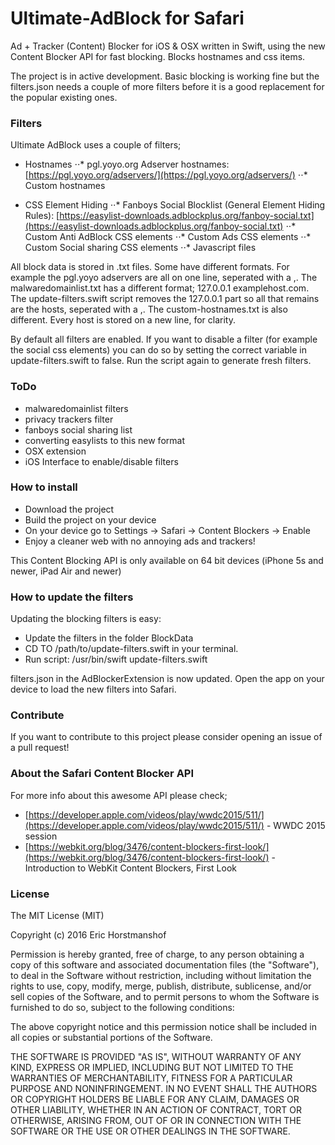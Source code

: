# Ultimate-AdBlock for Safari
Ad + Tracker (Content) Blocker for iOS & OSX written in Swift, using the new Content Blocker API for fast blocking.
Blocks hostnames and css items.

The project is in active development. Basic blocking is working fine but the filters.json needs a couple of more filters before it is a good replacement for the popular existing ones.

### Filters
Ultimate AdBlock uses a couple of filters;

- Hostnames
⋅⋅* pgl.yoyo.org Adserver hostnames: [https://pgl.yoyo.org/adservers/](https://pgl.yoyo.org/adservers/)
⋅⋅* Custom hostnames

- CSS Element Hiding
⋅⋅* Fanboys Social Blocklist (General Element Hiding Rules): [https://easylist-downloads.adblockplus.org/fanboy-social.txt](https://easylist-downloads.adblockplus.org/fanboy-social.txt)
⋅⋅* Custom Anti AdBlock CSS elements
⋅⋅* Custom Ads CSS elements
⋅⋅* Custom Social sharing CSS elements
⋅⋅* Javascript files

All block data is stored in .txt files. Some have different formats. For example the pgl.yoyo adservers are all on one line, seperated with a ,.
The malwaredomainlist.txt has a different format; 127.0.0.1 examplehost.com. The update-filters.swift script removes the 127.0.0.1 part so all that remains are the hosts, seperated with a ,.
The custom-hostnames.txt is also different. Every host is stored on a new line, for clarity.

By default all filters are enabled. If you want to disable a filter (for example the social css elements) you can do so by setting the correct variable in update-filters.swift to false.
Run the script again to generate fresh filters.

### ToDo

- malwaredomainlist filters
- privacy trackers filter
- fanboys social sharing list
- converting easylists to this new format
- OSX extension
- iOS Interface to enable/disable filters

### How to install

- Download the project
- Build the project on your device
- On your device go to Settings -> Safari -> Content Blockers -> Enable 
- Enjoy a cleaner web with no annoying ads and trackers!

This Content Blocking API is only available on 64 bit devices (iPhone 5s and newer, iPad Air and newer)

### How to update the filters

Updating the blocking filters is easy:

- Update the filters in the folder BlockData
- CD TO /path/to/update-filters.swift in your terminal.
- Run script: /usr/bin/swift update-filters.swift

filters.json in the AdBlockerExtension is now updated. Open the app on your device to load the new filters into Safari.

### Contribute

If you want to contribute to this project please consider opening an issue of a pull request!

### About the Safari Content Blocker API

For more info about this awesome API please check;

- [https://developer.apple.com/videos/play/wwdc2015/511/](https://developer.apple.com/videos/play/wwdc2015/511/) - WWDC 2015 session
- [https://webkit.org/blog/3476/content-blockers-first-look/](https://webkit.org/blog/3476/content-blockers-first-look/) - Introduction to WebKit Content Blockers, First Look

### License
The MIT License (MIT)

Copyright (c) 2016 Eric Horstmanshof

Permission is hereby granted, free of charge, to any person obtaining a copy
of this software and associated documentation files (the "Software"), to deal
in the Software without restriction, including without limitation the rights
to use, copy, modify, merge, publish, distribute, sublicense, and/or sell
copies of the Software, and to permit persons to whom the Software is
furnished to do so, subject to the following conditions:

The above copyright notice and this permission notice shall be included in all
copies or substantial portions of the Software.

THE SOFTWARE IS PROVIDED "AS IS", WITHOUT WARRANTY OF ANY KIND, EXPRESS OR
IMPLIED, INCLUDING BUT NOT LIMITED TO THE WARRANTIES OF MERCHANTABILITY,
FITNESS FOR A PARTICULAR PURPOSE AND NONINFRINGEMENT. IN NO EVENT SHALL THE
AUTHORS OR COPYRIGHT HOLDERS BE LIABLE FOR ANY CLAIM, DAMAGES OR OTHER
LIABILITY, WHETHER IN AN ACTION OF CONTRACT, TORT OR OTHERWISE, ARISING FROM,
OUT OF OR IN CONNECTION WITH THE SOFTWARE OR THE USE OR OTHER DEALINGS IN THE
SOFTWARE.